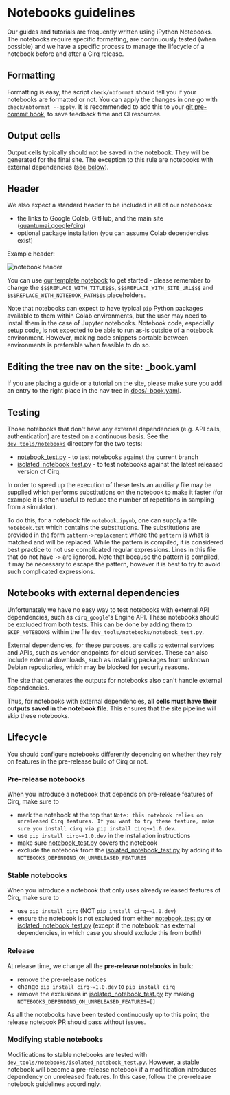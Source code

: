 # Notebooks guidelines

Our guides and tutorials are frequently written using iPython Notebooks. The notebooks require specific formatting, are continuously tested (when possible) and we have a specific process to manage the lifecycle of a notebook before and after a Cirq release.

## Formatting

Formatting is easy, the script `check/nbformat` should tell you if your notebooks are formatted or not.
You can apply the changes in one go with `check/nbformat --apply`. It is recommended to add this to your [git pre-commit hook](https://git-scm.com/book/en/v2/Customizing-Git-Git-Hooks), to save feedback time and CI resources.

## Output cells

Output cells typically should not be saved in the notebook. They will be generated for the final site.
The exception to this rule are notebooks with external dependencies ([see below](#notebooks-with-external-dependencies)).

## Header

We also expect a standard header to be included in all of our notebooks:
- the links to Google Colab, GitHub, and the main site ([quantumai.google/cirq](https://quantumai.google/cirq))
- optional package installation (you can assume Colab dependencies exist)


Example header:

![notebook header](../images/notebook_header.png)

You can use [our template notebook](https://storage.googleapis.com/tensorflow_docs/Cirq/docs/_template.ipynb) to get started - please remember to change the `$$$REPLACE_WITH_TITLE$$$`, `$$$REPLACE_WITH_SITE_URL$$$` and `$$$REPLACE_WITH_NOTEBOOK_PATH$$$` placeholders.

Note that notebooks can expect to have typical `pip` Python packages available
to them within Colab environments, but the user may need to install them in the
case of Jupyter notebooks.  Notebook code, especially setup code, is not
expected to be able to run as-is outside of a notebook environment.  However,
making code snippets portable between environments is preferable when
feasible to do so.

## Editing the tree nav on the site: _book.yaml

If you are placing a guide or a tutorial on the site, please make sure you add an entry to the right place in the nav tree in [docs/_book.yaml](https://github.com/quantumlib/Cirq/blob/main/docs/_book.yaml).

## Testing

Those notebooks that don't have any external dependencies (e.g. API calls, authentication) are tested on a continuous basis.
See the [`dev_tools/notebooks`](https://github.com/quantumlib/Cirq/tree/main/dev_tools/notebooks) directory for the two tests:
- [notebook_test.py](https://github.com/quantumlib/Cirq/blob/main/dev_tools/notebooks/notebook_test.py) - to test notebooks against the current branch
- [isolated_notebook_test.py](https://github.com/quantumlib/Cirq/blob/main/dev_tools/notebooks/isolated_notebook_test.py) - to test notebooks against the latest released version of Cirq.

In order to speed up the execution of these tests an auxiliary file may be supplied which performs substitutions on the notebook to make it faster (for example it is often useful
to reduce the number of repetitions in sampling from a simulator).

To do this, for a notebook file `notebook.ipynb`, one can supply a file `notebook.tst` which contains the substitutions.
The substitutions are provided in the form `pattern->replacement` where the `pattern` is what is matched and will be replaced.
While the pattern is compiled, it is considered best practice to not use complicated regular expressions.
Lines in this file that do not have `->` are ignored.  Note that because the pattern is
compiled, it may be necessary to escape the pattern, however it is best to try to avoid
such complicated expressions.


## Notebooks with external dependencies

Unfortunately we have no easy way to test notebooks with external API dependencies, such as `cirq_google`'s Engine API.
These notebooks should be excluded from both tests.  This can be done by adding
them to `SKIP_NOTEBOOKS` within the file `dev_tools/notebooks/notebook_test.py`.

External dependencies, for these purposes, are calls to external services and
APIs, such as vendor endpoints for cloud services.  These can also include
external downloads, such as installing packages from unknown Debian
repositories, which may be blocked for security reasons.

The site that generates the outputs for notebooks also can't handle external dependencies.

Thus, for notebooks with external dependencies, **all cells must have their outputs saved in the notebook file**. This ensures that the site pipeline will skip these notebooks.

## Lifecycle

You should configure notebooks differently depending on whether they rely on features in the pre-release build of Cirq or not.

### Pre-release notebooks

When you introduce a notebook that depends on pre-release features of Cirq, make sure to

 - mark the notebook at the top that `Note: this notebook relies on unreleased Cirq features. If you want to try these feature, make sure you install cirq via pip install cirq~=1.0.dev`.
 - use `pip install cirq~=1.0.dev`  in the installation instructions
 - make sure [notebook_test.py](https://github.com/quantumlib/Cirq/blob/main/dev_tools/notebooks/notebook_test.py) covers the notebook
 - exclude the notebook from the [isolated_notebook_test.py](https://github.com/quantumlib/Cirq/blob/main/dev_tools/notebooks/isolated_notebook_test.py) by adding it to `NOTEBOOKS_DEPENDING_ON_UNRELEASED_FEATURES`

### Stable notebooks

When you introduce a notebook that only uses already released features of Cirq, make sure to
 - use `pip install cirq` (NOT `pip install cirq~=1.0.dev`)
 - ensure the notebook is not excluded from either [notebook_test.py](https://github.com/quantumlib/Cirq/blob/main/dev_tools/notebooks/notebook_test.py) or [isolated_notebook_test.py](https://github.com/quantumlib/Cirq/blob/main/dev_tools/notebooks/isolated_notebook_test.py)  (except if the notebook has external dependencies, in which case you should exclude this from both!)

### Release

At release time, we change all the **pre-release notebooks** in bulk:
 - remove the pre-release notices
 - change `pip install cirq~=1.0.dev` to `pip install cirq`
 - remove the exclusions in [isolated_notebook_test.py](https://github.com/quantumlib/Cirq/blob/main/dev_tools/notebooks/isolated_notebook_test.py) by making `NOTEBOOKS_DEPENDING_ON_UNRELEASED_FEATURES=[]`

As all the notebooks have been tested continuously up to this point, the release notebook PR should pass without issues.

### Modifying stable notebooks

Modifications to stable notebooks are tested with `dev_tools/notebooks/isolated_notebook_test.py`.
However, a stable notebook will become a pre-release notebook if a modification introduces dependency on unreleased features. In this case, follow the pre-release notebook guidelines accordingly.
